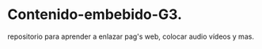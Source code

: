 # Contenido-embebido-G3.
repositorio para aprender a enlazar pag's web, colocar audio vídeos y mas. 
